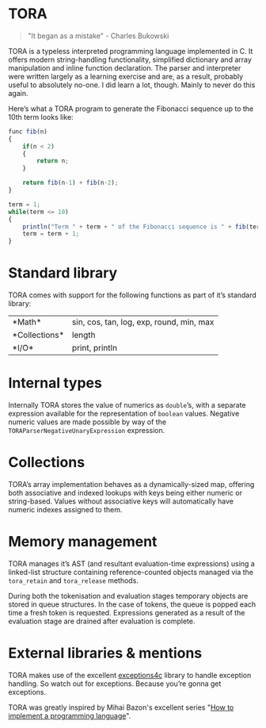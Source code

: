 # TORA

> "It began as a mistake" - Charles Bukowski

TORA is a typeless interpreted programming language implemented in C. It offers modern string-handling functionality, simplified dictionary and array manipulation and inline function declaration. The parser and interpreter were written largely as a learning exercise and are, as a result, probably useful to absolutely no-one. I did learn a lot, though. Mainly to never do this again.

Here’s what a TORA program to generate the Fibonacci sequence up to the 10th term looks like:

```js
func fib(n)
{
    if(n < 2)
    {
        return n;
    }

    return fib(n-1) + fib(n-2);
}

term = 1;
while(term <= 10)
{
    println("Term " + term + " of the Fibonacci sequence is " + fib(term));
    term = term + 1;
}
```

# Standard library
TORA comes with support for the following functions as part of it’s standard library:

<table>
	<tr>
		<td>*Math*</td>
		<td>sin, cos, tan, log, exp, round, min, max</td>
	</tr>
	<tr>
		<td>*Collections*</td>
		<td>length</td>
	</tr>
	<tr>
		<td>*I/O*</td>
		<td>print, println</td>
	</tr>
</table>

# Internal types
Internally TORA stores the value of numerics as `double`’s, with a separate expression available for the representation of `boolean` values. Negative numeric values are made possible by way of the `TORAParserNegativeUnaryExpression` expression.

# Collections
TORA’s array implementation behaves as a dynamically-sized map, offering both associative and indexed lookups with keys being either numeric or string-based. Values without associative keys will automatically have numeric indexes assigned to them.

# Memory management
TORA manages it’s AST (and resultant evaluation-time expressions) using a linked-list structure containing reference-counted objects managed via the `tora_retain` and `tora_release` methods.

During both the tokenisation and evaluation stages temporary objects are stored in queue structures. In the case of tokens, the queue is popped each time a fresh token is requested. Expressions generated as a result of the evaluation stage are drained after evaluation is complete.

# External libraries & mentions

TORA makes use of the excellent [exceptions4c](https://github.com/guillermocalvo/exceptions4c) library to handle exception handling. So watch out for exceptions. Because you’re gonna get exceptions.

TORA was greatly inspired by Mihai Bazon's excellent series "[How to implement a programming language](http://lisperator.net/blog/how-to-implement-a-programming-language/)".